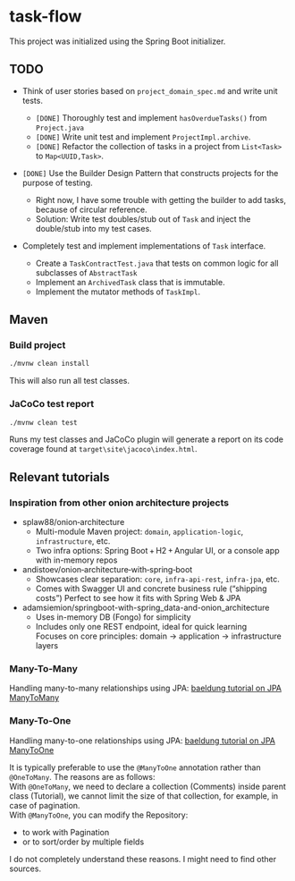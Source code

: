 # task-flow

This project was initialized using the Spring Boot initializer.

## TODO

- Think of user stories based on `project_domain_spec.md` and write unit tests.
  - `[DONE]` Thoroughly test and implement `hasOverdueTasks()` from `Project.java`
  - `[DONE]` Write unit test and implement `ProjectImpl.archive`.
  - `[DONE]` Refactor the collection of tasks in a project from `List<Task>` to `Map<UUID,Task>`.
- `[DONE]` Use the Builder Design Pattern that constructs projects for the purpose of testing.
  - Right now, I have some trouble with getting the builder to add tasks, because of circular reference.
  - Solution: Write test doubles/stub out of `Task` and inject the double/stub into my test cases.

- Completely test and implement implementations of `Task` interface.
  - Create a `TaskContractTest.java` that tests on common logic for all subclasses of `AbstractTask`
  - Implement an `ArchivedTask` class that is immutable.
  - Implement the mutator methods of `TaskImpl`.

## Maven

### Build project

```bash
./mvnw clean install
```

This will also run all test classes.

### JaCoCo test report

```bash
./mvnw clean test
```

Runs my test classes and JaCoCo plugin will generate a report on its code coverage found at `target\site\jacoco\index.html`.

## Relevant tutorials

### Inspiration from other onion architecture projects

- splaw88/onion‑architecture
  - Multi-module Maven project: `domain`, `application-logic`, `infrastructure`, etc.
  - Two infra options: Spring Boot + H2 + Angular UI, or a console app with in-memory repos
- andistoev/onion‑architecture‑with‑spring‑boot
  - Showcases clear separation: `core`, `infra-api-rest`, `infra-jpa`, etc.
  - Comes with Swagger UI and concrete business rule (“shipping costs”)
Perfect to see how it fits with Spring Web & JPA
- adamsiemion/springboot-with-spring_data-and-onion_architecture
  - Uses in-memory DB (Fongo) for simplicity
  - Includes only one REST endpoint, ideal for quick learning  
    Focuses on core principles: domain → application → infrastructure layers

### Many-To-Many

Handling many-to-many relationships using JPA: [baeldung tutorial on JPA ManyToMany](https://www.baeldung.com/jpa-many-to-many)

### Many-To-One

Handling many-to-one relationships using JPA: [baeldung tutorial on JPA ManyToOne](https://www.bezkoder.com/jpa-manytoone/)

It is typically preferable to use the `@ManyToOne` annotation rather than `@OneToMany`.
The reasons are as follows:  
With `@OneToMany`, we need to declare a collection (Comments) inside parent class (Tutorial), we cannot limit the size of that collection, for example, in case of pagination.  
With `@ManyToOne`, you can modify the Repository:

- to work with Pagination
- or to sort/order by multiple fields

I do not completely understand these reasons. I might need to find other sources.
